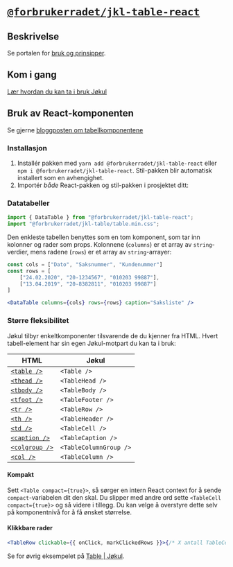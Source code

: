 # [`@forbrukerradet/jkl-table-react`](https://jokul.fremtind.no/komponenter/table)

## Beskrivelse

Se portalen for [bruk og prinsipper](https://jokul.fremtind.no/komponenter/table).

## Kom i gang

[Lær hvordan du kan ta i bruk Jøkul](https://jokul.fremtind.no/developer/getting-started/)

## Bruk av React-komponenten

Se gjerne [bloggposten om tabellkomponentene](https://jokul.fremtind.no/blog/tabeller/tabeller-i-2021/)

### Installasjon

1. Installér pakken med `yarn add @forbrukerradet/jkl-table-react` eller `npm i @forbrukerradet/jkl-table-react`. Stil-pakken blir automatisk installert som en avhengighet.
2. Importér _både_ React-pakken og stil-pakken i prosjektet ditt:

### Datatabeller

```js
import { DataTable } from "@forbrukerradet/jkl-table-react";
import "@forbrukerradet/jkl-table/table.min.css";
```

Den enkleste tabellen benyttes som en tom komponent, som tar inn kolonner og rader som props. Kolonnene (`columns`) er et array av `string`-verdier, mens radene (`rows`) er et array av `string`-arrayer:

```jsx
const cols = ["Dato", "Saksnummer", "Kundenummer"]
const rows = [
    ["24.02.2020", "20-1234567", "010203 99887"],
    ["13.04.2019", "20-8382811", "010203 99887"]
]

<DataTable columns={cols} rows={rows} caption="Saksliste" />
```

### Større fleksibilitet

Jøkul tilbyr enkeltkomponenter tilsvarende de du kjenner fra HTML. Hvert tabell-element har sin egen Jøkul-motpart du kan ta i bruk:

<table>
    <thead>
        <tr>
            <th>HTML</th>
            <th>Jøkul</th>
        </tr>
    </thead>
    <tbody>
        <tr>
            <td>
                <a href="https://developer.mozilla.org/en-US/docs/Web/HTML/Element/table">
                    <code>&lt;table /&gt;</code>
                </a>
            </td>
            <td>
                <code>&lt;Table /&gt;</code>
            </td>
        </tr>
        <tr>
            <td>
                <a href="https://developer.mozilla.org/en-US/docs/Web/HTML/Element/thead">
                    <code>&lt;thead /&gt;</code>
                </a>
            </td>
            <td>
                <code>&lt;TableHead /&gt;</code>
            </td>
        </tr>
        <tr>
            <td>
                <a href="https://developer.mozilla.org/en-US/docs/Web/HTML/Element/tbody">
                    <code>&lt;tbody /&gt;</code>
                </a>
            </td>
            <td>
                <code>&lt;TableBody /&gt;</code>
            </td>
        </tr>
        <tr>
            <td>
                <a href="https://developer.mozilla.org/en-US/docs/Web/HTML/Element/tfoot">
                    <code>&lt;tfoot /&gt;</code>
                </a>
            </td>
            <td>
                <code>&lt;TableFooter /&gt;</code>
            </td>
        </tr>
        <tr>
            <td>
                <a href="https://developer.mozilla.org/en-US/docs/Web/HTML/Element/tr">
                    <code>&lt;tr /&gt;</code>
                </a>
            </td>
            <td>
                <code>&lt;TableRow /&gt;</code>
            </td>
        </tr>
        <tr>
            <td>
                <a href="https://developer.mozilla.org/en-US/docs/Web/HTML/Element/th">
                    <code>&lt;th /&gt;</code>
                </a>
            </td>
            <td>
                <code>&lt;TableHeader /&gt;</code>
            </td>
        </tr>
        <tr>
            <td>
                <a href="https://developer.mozilla.org/en-US/docs/Web/HTML/Element/td">
                    <code>&lt;td /&gt;</code>
                </a>
            </td>
            <td>
                <code>&lt;TableCell /&gt;</code>
            </td>
        </tr>
        <tr>
            <td>
                <a href="https://developer.mozilla.org/en-US/docs/Web/HTML/Element/caption">
                    <code>&lt;caption /&gt;</code>
                </a>
            </td>
            <td>
                <code>&lt;TableCaption /&gt;</code>
            </td>
        </tr>
        <tr>
            <td>
                <a href="https://developer.mozilla.org/en-US/docs/Web/HTML/Element/colgroup">
                    <code>&lt;colgroup /&gt;</code>
                </a>
            </td>
            <td>
                <code>&lt;TableColumnGroup /&gt;</code>
            </td>
        </tr>
        <tr>
            <td>
                <a href="https://developer.mozilla.org/en-US/docs/Web/HTML/Element/col">
                    <code>&lt;col /&gt;</code>
                </a>
            </td>
            <td>
                <code>&lt;TableColumn /&gt;</code>
            </td>
        </tr>
    </tbody>
</table>

#### Kompakt

Sett `<Table compact={true}>`, så sørger en intern React context for å sende `compact`-variabelen dit den skal. Du slipper med andre ord sette `<TableCell compact={true}>` og så videre i tillegg. Du kan velge å overstyre dette selv på komponentnivå for å få ønsket størrelse.

#### Klikkbare rader

```jsx
<TableRow clickable={{ onClick, markClickedRows }}>{/* X antall TableCells */}</TableRow>
```

Se for øvrig eksempelet på [Table | Jøkul](https://jokul.fremtind.no/komponenter/table).
